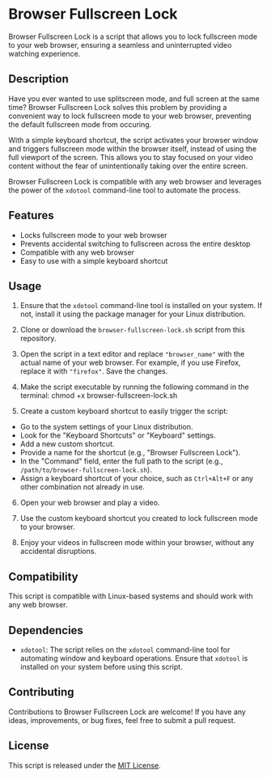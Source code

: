 # Browser Fullscreen Lock

Browser Fullscreen Lock is a script that allows you to lock fullscreen mode to your web browser, ensuring a seamless and uninterrupted video watching experience.

## Description

Have you ever wanted to use splitscreen mode, and full screen at the same time? Browser Fullscreen Lock solves this problem by providing a convenient way to lock fullscreen mode to your web browser, preventing the default fullscreen mode from occuring.

With a simple keyboard shortcut, the script activates your browser window and triggers fullscreen mode within the browser itself, instead of using the full viewport of the screen. This allows you to stay focused on your video content without the fear of unintentionally taking over the entire screen.

Browser Fullscreen Lock is compatible with any web browser and leverages the power of the `xdotool` command-line tool to automate the process.

## Features

- Locks fullscreen mode to your web browser
- Prevents accidental switching to fullscreen across the entire desktop
- Compatible with any web browser
- Easy to use with a simple keyboard shortcut

## Usage

1. Ensure that the `xdotool` command-line tool is installed on your system. If not, install it using the package manager for your Linux distribution.

2. Clone or download the `browser-fullscreen-lock.sh` script from this repository.

3. Open the script in a text editor and replace `"browser_name"` with the actual name of your web browser. For example, if you use Firefox, replace it with `"firefox"`. Save the changes.

4. Make the script executable by running the following command in the terminal:
chmod +x browser-fullscreen-lock.sh

5. Create a custom keyboard shortcut to easily trigger the script:
- Go to the system settings of your Linux distribution.
- Look for the "Keyboard Shortcuts" or "Keyboard" settings.
- Add a new custom shortcut.
- Provide a name for the shortcut (e.g., "Browser Fullscreen Lock").
- In the "Command" field, enter the full path to the script (e.g., `/path/to/browser-fullscreen-lock.sh`).
- Assign a keyboard shortcut of your choice, such as `Ctrl+Alt+F` or any other combination not already in use.

6. Open your web browser and play a video.

7. Use the custom keyboard shortcut you created to lock fullscreen mode to your browser.

8. Enjoy your videos in fullscreen mode within your browser, without any accidental disruptions.

## Compatibility

This script is compatible with Linux-based systems and should work with any web browser.

## Dependencies

- `xdotool`: The script relies on the `xdotool` command-line tool for automating window and keyboard operations. Ensure that `xdotool` is installed on your system before using this script.

## Contributing

Contributions to Browser Fullscreen Lock are welcome! If you have any ideas, improvements, or bug fixes, feel free to submit a pull request.

## License

This script is released under the [MIT License](LICENSE).




